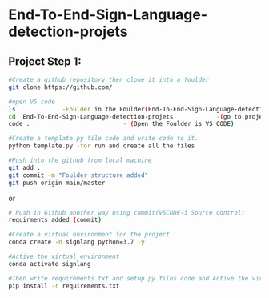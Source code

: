 # End-To-End-Sign-Language-detection-projets
## Project Step 1:

```bash
#Create a github repository then clone it into a foulder
git clone https://github.com/
```

```bash
#open VS code 
ls             -Foulder in the Foulder(End-To-End-Sign-Language-detection-projets)
cd  End-To-End-Sign-Language-detection-projets            -(go to project Foulder)
code .                          - (Open the Foulder is VS CODE)
```

```bash
#Create a template.py file code and write code to it.
python template.py -for run and create all the files
```

```bash
#Push into the github from local machine
git add .
git commit -m "Foulder structure added"
git push origin main/master 
```
or 
```bash
# Push in Github another way using commit(VSCODE-3 Source control)
requirments added (commit)
```



```bash
#Create a virtual environment for the project
conda create -n signlang python=3.7 -y
```
```bash
#Active the virtual environment
conda activate signlang
```
```bash
#Then write requirements.txt and setup.py files code and Active the virtual environment and install all the packages
pip install -r requirements.txt
```

